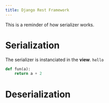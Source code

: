 ```yaml
---
title: Django Rest Framework
---
```


This is a reminder of how serializer works.

# Serialization
The serializer is instanciated in the **view**. `hello`
```python
def fun(a):
    return a + 2
```
# Deserialization

